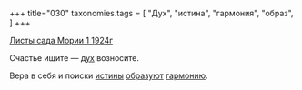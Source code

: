 +++
title="030"
taxonomies.tags = [
 "Дух",
 "истина",
 "гармония",
 "образ",
]
+++

[Листы сада Мории 1 1924г](/agni/1924)

Счастье ищите — [дух](/tags/Дух) возносите.   

Вера в себя и поиски [истины](/tags/истина) [образуют](/tags/образ) [гармонию](/tags/гармония).   

